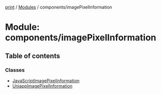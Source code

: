 [print](../README.md) / [Modules](../modules.md) / components/imagePixelInformation

# Module: components/imagePixelInformation

## Table of contents

### Classes

- [JavaScriptImagePixelInformation](../classes/components_imagePixelInformation.JavaScriptImagePixelInformation.md)
- [UniappImagePixelInformation](../classes/components_imagePixelInformation.UniappImagePixelInformation.md)
